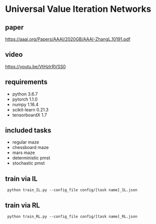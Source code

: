 # Universal Value Iteration Networks

## paper
https://aaai.org/Papers/AAAI/2020GB/AAAI-ZhangL.10191.pdf

## video
https://youtu.be/VtHzlrRVSS0

## requirements
* python 3.6.7
* pytorch 1.1.0
* numpy 1.16.4
* scikit-learn 0.21.3
* tensorboardX 1.7

## included tasks
* regular maze
* chessboard maze
* mars maze
* deterministic pmst
* stochastic pmst

## train via IL
``` python train_IL.py --config_file config/[task name]_IL.json```

## train via RL
``` python train_RL.py --config_file config/[task name]_RL.json```
